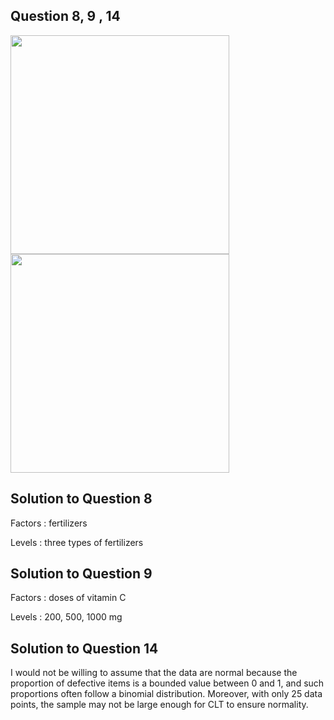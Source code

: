 ## Question 8, 9 , 14
<img src = "https://github.com/user-attachments/assets/5137ba3f-16f2-40ab-8b3a-79c28dc08bf4" width = "350">
<img src = "https://github.com/user-attachments/assets/047143f2-f170-4a73-8f81-2d9e19767b6f" width = "350">

## Solution to Question 8
Factors : fertilizers

Levels : three types of fertilizers

## Solution to Question 9
Factors : doses of vitamin C

Levels : 200, 500, 1000 mg

## Solution to Question 14
I would not be willing to assume that the data are normal because the proportion of defective items is a bounded value between 0 and 1, and such proportions often follow a binomial distribution. Moreover, with only 25 data points, the sample may not be large enough for CLT to ensure normality.
